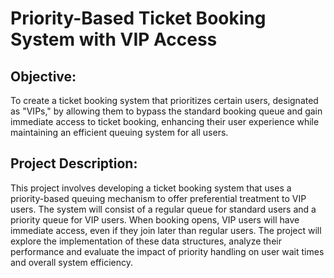 # Priority-Based Ticket Booking System with VIP Access

## Objective:
To create a ticket booking system that prioritizes certain users, designated as "VIPs," by allowing them to bypass the standard booking queue and gain immediate access to ticket booking, enhancing their user experience while maintaining an efficient queuing system for all users.

## Project Description:
This project involves developing a ticket booking system that uses a priority-based queuing mechanism to offer preferential treatment to VIP users. The system will consist of a regular queue for standard users and a priority queue for VIP users. When booking opens, VIP users will have immediate access, even if they join later than regular users. The project will explore the implementation of these data structures, analyze their performance and evaluate the impact of priority handling on user wait times and overall system efficiency.
